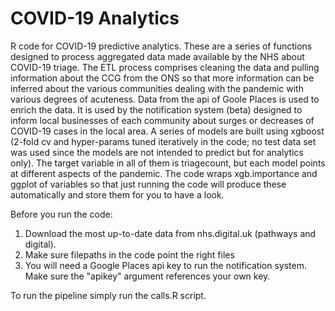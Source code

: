 # COVID-19 Analytics
R code for COVID-19 predictive analytics.
These are a series of functions designed to process aggregated data made available by the NHS about COVID-19 triage.
The ETL process comprises cleaning the data and pulling information about the CCG from the ONS so that more information can be inferred about the various communities dealing with the pandemic with various degrees of acuteness. 
Data from the api of Goole Places is used to enrich the data. It is used by the notification system (beta) designed to inform local businesses of each community about surges or decreases of COVID-19 cases in the local area. 
A series of models are built using xgboost (2-fold cv and hyper-params tuned iteratively in the code; no test data set was used since the models are not intended to predict but for analytics only). The target variable in all of them is triagecount, but each model points at different aspects of the pandemic. The code wraps xgb.importance and ggplot of variables so that just running the code will produce these automatically and store them for you to have a look.

Before you run the code:
1) Download the most up-to-date data from nhs.digital.uk (pathways and digital).
2) Make sure filepaths in the code point the right files
3) You will need a Google Places api key to run the notification system. Make sure the "apikey" argument references your own key.

To run the pipeline simply run the calls.R script.
